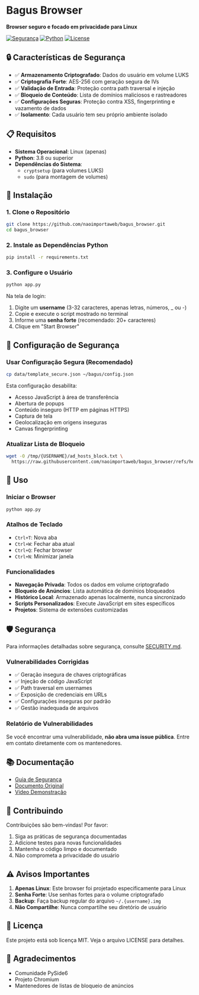 # Bagus Browser

**Browser seguro e focado em privacidade para Linux**

[![Segurança](https://img.shields.io/badge/security-hardened-green.svg)](SECURITY.md)
[![Python](https://img.shields.io/badge/python-3.8+-blue.svg)](https://www.python.org/downloads/)
[![License](https://img.shields.io/badge/license-MIT-blue.svg)](LICENSE)

## 🔒 Características de Segurança

- ✅ **Armazenamento Criptografado**: Dados do usuário em volume LUKS
- ✅ **Criptografia Forte**: AES-256 com geração segura de IVs
- ✅ **Validação de Entrada**: Proteção contra path traversal e injeção
- ✅ **Bloqueio de Conteúdo**: Lista de domínios maliciosos e rastreadores
- ✅ **Configurações Seguras**: Proteção contra XSS, fingerprinting e vazamento de dados
- ✅ **Isolamento**: Cada usuário tem seu próprio ambiente isolado

## 📋 Requisitos

- **Sistema Operacional**: Linux (apenas)
- **Python**: 3.8 ou superior
- **Dependências do Sistema**:
  - `cryptsetup` (para volumes LUKS)
  - `sudo` (para montagem de volumes)

## 🚀 Instalação

### 1. Clone o Repositório

```bash
git clone https://github.com/naoimportaweb/bagus_browser.git
cd bagus_browser
```

### 2. Instale as Dependências Python

```bash
pip install -r requirements.txt
```

### 3. Configure o Usuário

```bash
python app.py
```

Na tela de login:
1. Digite um **username** (3-32 caracteres, apenas letras, números, _ ou -)
2. Copie e execute o script mostrado no terminal
3. Informe uma **senha forte** (recomendado: 20+ caracteres)
4. Clique em "Start Browser"

## 🔐 Configuração de Segurança

### Usar Configuração Segura (Recomendado)

```bash
cp data/template_secure.json ~/bagus/config.json
```

Esta configuração desabilita:
- Acesso JavaScript à área de transferência
- Abertura de popups
- Conteúdo inseguro (HTTP em páginas HTTPS)
- Captura de tela
- Geolocalização em origens inseguras
- Canvas fingerprinting

### Atualizar Lista de Bloqueio

```bash
wget -O /tmp/{USERNAME}/ad_hosts_block.txt \
  https://raw.githubusercontent.com/naoimportaweb/bagus_browser/refs/heads/main/lists/ad_hosts_block.txt
```

## 📖 Uso

### Iniciar o Browser

```bash
python app.py
```

### Atalhos de Teclado

- `Ctrl+T`: Nova aba
- `Ctrl+W`: Fechar aba atual
- `Ctrl+Q`: Fechar browser
- `Ctrl+N`: Minimizar janela

### Funcionalidades

- **Navegação Privada**: Todos os dados em volume criptografado
- **Bloqueio de Anúncios**: Lista automática de domínios bloqueados
- **Histórico Local**: Armazenado apenas localmente, nunca sincronizado
- **Scripts Personalizados**: Execute JavaScript em sites específicos
- **Projetos**: Sistema de extensões customizadas

## 🛡️ Segurança

Para informações detalhadas sobre segurança, consulte [SECURITY.md](SECURITY.md).

### Vulnerabilidades Corrigidas

- ✅ Geração insegura de chaves criptográficas
- ✅ Injeção de código JavaScript
- ✅ Path traversal em usernames
- ✅ Exposição de credenciais em URLs
- ✅ Configurações inseguras por padrão
- ✅ Gestão inadequada de arquivos

### Relatório de Vulnerabilidades

Se você encontrar uma vulnerabilidade, **não abra uma issue pública**. Entre em contato diretamente com os mantenedores.

## 📚 Documentação

- [Guia de Segurança](SECURITY.md)
- [Documento Original](https://docs.google.com/document/d/1YSVWXfkrkKDsL_8SF-wrAVpSCQ8WPkduQOpYFXmrw80/edit?usp=sharing)
- [Vídeo Demonstração](https://youtube.com/live/15FHEEycVeg?feature=share)

## 🤝 Contribuindo

Contribuições são bem-vindas! Por favor:

1. Siga as práticas de segurança documentadas
2. Adicione testes para novas funcionalidades
3. Mantenha o código limpo e documentado
4. Não comprometa a privacidade do usuário

## ⚠️ Avisos Importantes

1. **Apenas Linux**: Este browser foi projetado especificamente para Linux
2. **Senha Forte**: Use senhas fortes para o volume criptografado
3. **Backup**: Faça backup regular do arquivo `~/.{username}.img`
4. **Não Compartilhe**: Nunca compartilhe seu diretório de usuário

## 📝 Licença

Este projeto está sob licença MIT. Veja o arquivo LICENSE para detalhes.

## 🙏 Agradecimentos

- Comunidade PySide6
- Projeto Chromium
- Mantenedores de listas de bloqueio de anúncios

